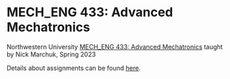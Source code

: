 # MECH_ENG 433: Advanced Mechatronics
Northwestern University [MECH_ENG 433: Advanced Mechatronics](https://www.mccormick.northwestern.edu/mechanical/academics/courses/descriptions/433-advanced-mechatronics.html) taught by Nick Marchuk, Spring 2023

Details about assignments can be found [here](https://github.com/ndm736/ME433_2023/wiki).
